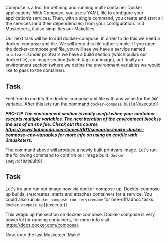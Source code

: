 Compose is a tool for defining and running multi-container Docker applications. With Compose, you use a YAML file to configure your application’s services. Then, with a single command, you create and start all the services (and their dependencies) from your configuration.  In 3 Musketeers, it also simplifies our Makefiles.

Our next task will be to add docker-compose. In order to do this we need a docker-compose.yml file. We will keep this file rather simple. If you open the docker-compose.yml file, you will see we have a service named ```printvars```. Under printvars we have a build section (which builds our dockerfile), an image section (which tags our image), anf finally an environment section (where we define the environment variables we would like to pass to the container).

## Task
Feel free to modify the docker-compose.yml file with any value for the ```DOG``` variable. After this lets run the command 
`docker-compose build`{{execute}}

***PRO-TIP The environment section is really useful when your container excepts multiple variables. The next iteration of the environment block is the use of an env file. Check out the course https://www.katacoda.com/james5101/scenarios/make-docker-compose-env-variables for more info on using an envfile with 3musketers.***

The command above will produce a newly built printvars image. Let's run the following command to confirm our image built. 
`docker images`{{execute}}

## Task
Let's try and run our image now via docker-compose up. Docker-compose up builds, (re)creates, starts and attaches containers for a service. You could also run ```docker-compose run servicename``` for one-off/adhoc tasks.  
`docker-compose up`{{execute}}

This wraps up the section on docker-compose. Docker-compose is very powerful for running containers, for more info visit https://docs.docker.com/compose/. 

Now, onto the last Musketeer, Make!
